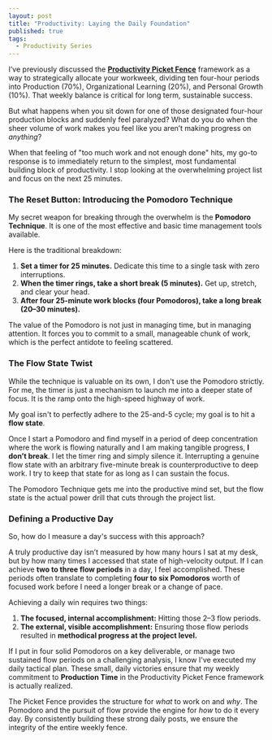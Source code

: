 ```yaml
---
layout: post
title: "Productivity: Laying the Daily Foundation"
published: true
tags:
  - Productivity Series
---
```


I’ve previously discussed the [**Productivity Picket Fence**](https://peter.zaffina.net/blog/Productivity-Picket-Fence-Maker/) framework as a way to strategically allocate your workweek, dividing ten four-hour periods into Production (70%), Organizational Learning (20%), and Personal Growth (10%). That weekly balance is critical for long term, sustainable success.

But what happens when you sit down for one of those designated four-hour production blocks and suddenly feel paralyzed? What do you do when the sheer volume of work makes you feel like you aren’t making progress on *anything*?

When that feeling of "too much work and not enough done" hits, my go-to response is to immediately return to the simplest, most fundamental building block of productivity. I stop looking at the overwhelming project list and focus on the next 25 minutes.

### The Reset Button: Introducing the Pomodoro Technique

My secret weapon for breaking through the overwhelm is the **Pomodoro Technique**. It is one of the most effective and basic time management tools available.

Here is the traditional breakdown:

1.  **Set a timer for 25 minutes.** Dedicate this time to a single task with zero interruptions.
2.  **When the timer rings, take a short break (5 minutes).** Get up, stretch, and clear your head.
3.  **After four 25-minute work blocks (four Pomodoros), take a long break (20–30 minutes).**

The value of the Pomodoro is not just in managing time, but in managing attention. It forces you to commit to a small, manageable chunk of work, which is the perfect antidote to feeling scattered.

### The Flow State Twist

While the technique is valuable on its own, I don't use the Pomodoro strictly. For me, the timer is just a mechanism to launch me into a deeper state of focus. It is the ramp onto the high-speed highway of work.

My goal isn't to perfectly adhere to the 25-and-5 cycle; my goal is to hit a **flow state**.

Once I start a Pomodoro and find myself in a period of deep concentration where the work is flowing naturally and I am making tangible progress, **I don’t break**. I let the timer ring and simply silence it. Interrupting a genuine flow state with an arbitrary five-minute break is counterproductive to deep work. I try to keep that state for as long as I can sustain the focus.

The Pomodoro Technique gets me into the productive mind set, but the flow state is the actual power drill that cuts through the project list.

### Defining a Productive Day

So, how do I measure a day's success with this approach?

A truly productive day isn’t measured by how many hours I sat at my desk, but by how many times I accessed that state of high-velocity output. If I can achieve **two to three flow periods** in a day, I feel accomplished. These periods often translate to completing **four to six Pomodoros** worth of focused work before I need a longer break or a change of pace.

Achieving a daily win requires two things:

1.  **The focused, internal accomplishment:** Hitting those 2–3 flow periods.
2.  **The external, visible accomplishment:** Ensuring those flow periods resulted in **methodical progress at the project level.**

If I put in four solid Pomodoros on a key deliverable, or manage two sustained flow periods on a challenging analysis, I know I've executed my daily tactical plan. These small, daily victories ensure that my weekly commitment to **Production Time** in the Productivity Picket Fence framework is actually realized.

The Picket Fence provides the structure for *what* to work on and *why*. The Pomodoro and the pursuit of flow provide the engine for *how* to do it every day. By consistently building these strong daily posts, we ensure the integrity of the entire weekly fence.